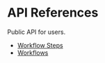 # API References

Public API for users.

- [Workflow Steps](./steps/index.md)
- [Workflows](./workflows/index.md)
